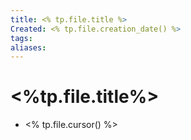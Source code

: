 ```yaml
---
title: <% tp.file.title %>
Created: <% tp.file.creation_date() %>
tags: 
aliases:
---
```

# <%tp.file.title%>
- <% tp.file.cursor() %>



